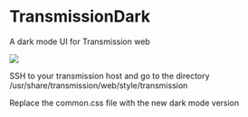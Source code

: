 # TransmissionDark
A dark mode UI for Transmission web

<img src="https://i.imgur.com/ODuYqKY.png" />

SSH to your transmission host and go to the directory
/usr/share/transmission/web/style/transmission

Replace the common.css file with the new dark mode version

